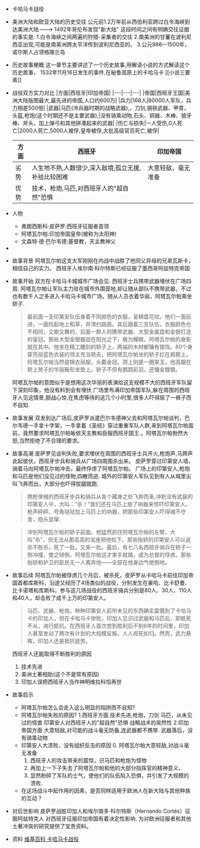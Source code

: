 - 卡哈马卡战役
- 美洲大陆和欧亚大陆的历史交往
  公元前1.2万年前从西伯利亚跨过白令海峡到达美洲大陆--->
  1492年哥伦布发现"新大陆"
  这段时间之间有明确交往证据的事实是:
  1.白令海峡之间两遍的狩猎-采集者的交往
  2.南美洲的甘薯在波利尼西亚出现,可能是南美洲跨太平洋传到波利尼西亚的。
  3.公元986—1500年，诺尔斯人占领格陵兰岛
- 历史故事梗概
  这一章节主要讲述了一个历史故事,用解读小说的方式解读这个历史故事，
  1532年11月16日发生的事件,在秘鲁高原上的卡哈马卡
  [[小说三要素]]
- 战役双方实力对比
  |方面|西班牙|印加帝国|
  |---|---|---|
  |帝国|西班牙王国|美洲大陆版图最大,最先进的帝国,人口约600万|
  |兵力|168人|80000人军队，兵力相差500倍|
  |武器|马匹(冷兵器时期的战略武器),，刀剑,钢铁武器、甲胄，头盔,枪炮(这个时期还不是主要武器),|没有骑乘动物,石头、铜器、木棒、狼牙棒、斧头，加上弹弓和其他拼凑起来的武器|
  |伤亡与损失|一人受伤,0人死亡|2000人死亡,5000人被俘,皇帝被俘,大批高级官员死亡,被俘|
  
  |方面|西班牙|印加帝国|
  |---|---|---|
  |劣势|人生地不熟,人数很少,深入敌境,孤立无援,补给比较困难|大意轻敌，毫无准备|
  |优势|技术，枪炮,马匹,对西班牙人的"超自然"恐惧||
- 人物
	- 弗朗西斯科·皮萨罗:西班牙征服者首领
	- 阿塔瓦尔帕:印加帝国皇帝(被称为太阳神)
	- 文森特·德·巴尔韦德:基督教，天主教神父
-
- 故事背景
  阿塔瓦尔帕这支大军刚刚在内战中战胜了他同父异母的兄弟瓦斯卡，相信自己的实力。
  西班牙人埃尔南·科尔特斯已经征服了墨西哥阿兹特克帝国
- 故事开始
  双方在卡哈马卡城城市广场会见.
  西班牙士兵携带武器埋伏在广场四周.
  阿塔瓦尔帕让军队主力驻在城市外围营地,却让随从部队不携带武器，不过也有数千人之多进入卡哈马卡城市广场。随从人员衣着华丽，阿塔瓦尔帕乘坐轿子.
  
  >最前面一支印第安队伍身着不同颜色的衣服，呈棋盘花纹。他们一面前进，一面捡起地上稻草，并清扫路面。其后跟着三支队伍，衣服颜色也不相同，又歌又舞的，后面一群人则携带武器、大型金属盘和金银打造的皇冠。那些大型金银器皿在阳光之下，极为耀眼。阿塔瓦尔帕的身影就在其中。他坐在精工雕刻的轿子上，两端的木材都镶有银饰。80个身穿亮丽蓝色衣装的领主充当轿夫，把阿塔瓦尔帕坐的轿子扛在肩膀上。阿塔瓦尔帕当然是锦衣丽服，头戴金冠，颈上则是一圈翠玉。他高踞在轿上凳子的华丽鞍形坐垫上。轿子不但有鹦鹉彩羽，还镶金镀银。
  
  阿塔瓦尔帕的意图似乎是想用这次华丽的表演给这支规模不大的西班牙军队留下深刻印象，他没有料到会有埋伏
  广场里布满印加帝国军队,躲在周围的西班牙人见这情景,胆战心惊,在焦虑等待的这几个小时里,很多人吓得尿了一裤子而不自知.
- 故事发展
  双发到达广场后,皮萨罗派遣巴尔韦德神父去和阿塔瓦尔帕谈判，巴尔韦德一手拿十字架，一手拿着《圣经》穿过重重军队人群,来到阿塔瓦尔帕面前，竟然要求阿塔瓦尔帕皈依天主教和臣服西班牙国王.。阿塔瓦尔帕勃然大怒,当然拒绝了不合理的要求。
- 故事高潮
  皮萨罗见谈判失败,要求埋伏在周围的西班牙士兵开火,枪炮声,马蹄声此起彼伏，西班牙步兵和骑兵从广场四周围杀出来。
  皮萨罗穿过印第安人墙，骑着马向阿塔瓦尔帕冲去，最终俘虏了阿塔瓦尔帕。
  广场上的印第安人,枪炮和马匹是他们没见过的怪物,四散而逃.
  城外的印第安人军队见到有人从城里尖叫飞奔而出，大部分也吓得拔腿就跑.
  
  >携枪带械的西班牙步兵和骑兵从各个藏身之处飞奔而来,冲到没有武装的印第安人中，大叫：“杀！”我们还在马匹上放了响器来惊吓印第安人。枪声砰砰、号角哒哒加上马匹上的响器，把那些印第安人吓得魂不守舍，抱头鼠窜.
  
  >冲到阿塔瓦尔帕的轿子前面。他猛然抓住阿塔瓦尔帕的左臂，大叫“杀”，但无法从那高高的宝座把他拉下。那些抬轿的印第安人可以说杀不胜杀，死了一批，又来一批。最后，有七八名西班牙骑兵在轿子一侧冲撞，使之倾倒，阿塔瓦尔帕这才束手就擒，成为总督的俘虏。那些抬轿和护卫的臣民无一人离弃他——全部在他身边气绝倒地。
- 故事后续
  阿塔瓦尔帕被俘虏几个月后，被杀死，皮萨罗从卡哈马卡前往印加帝国首都库斯科，沿途又经历了4场类似的战役，分别发生在豪哈、比卡舒曼、比卡诺塔和库斯科。参与这几场战役的西班牙骑兵分别是80人、30人、110人和40人，却击败了成千上万的印第安人。
  
  >马匹、武器、枪炮，种种印第安人前所未见的东西确实震慑到了卡哈马卡的印加人，但在卡哈马卡惨败，印加人见识过武器和马匹后，即抵死不从，进行抵抗。在西班牙人首次尝到胜利后不到6年的时间里，印加人甚至发动了两次有计划的大规模反叛，人人视死如归。然而，武力悬殊，印加人还是抵抗徒劳。
  
  西班牙人还能取得不断胜利的原因
  1. 技术先进
  2. 美洲土著相助(这个不是常有原因)
  3. 印加人误把西班牙人当作神明维拉科恰再世
- 故事启示
	- 阿塔瓦尔帕怎么会走入这么明显的陷阱而不自知?
	- 阿塔瓦尔帕失败的原因?
	  1.西班牙方面
	  技术先进,枪炮，刀剑
	  马匹，从未见过的怪兽
	  印第安人对西班牙人的"超自然"恐惧
	  战略战术的突然性
	  2.印加帝国方面
	  大意轻敌,对可能的战斗毫无防备,连武器都不携带.
	  武器落后，没有骑乘动物
	- 印第安人大溃败，没有组织反击的原因
	  	0. 阿塔瓦尔帕大意轻敌,对战斗毫无准备
	  	1. 西班牙人的攻击带来的震惊，识马匹和枪炮为怪物
	  	2. 再加上一下子失去了阿塔瓦尔帕和他的大部分指挥官的精神意义，
	  	3. 显然粉碎了军队的士气，使他们的队伍陷入恐惧，并引发了大规模的溃败.
	- 在这场战斗中起作用的因素，是否同样适用于欧洲人在新大陆与其他种族的互动？
- 对后世影响
  皮萨罗战胜印加人和埃尔南多·科尔特斯（Hernando Cortés）征服阿兹特克人
  对西班牙征服印加帝国有着决定性影响.
  为对欧洲征服者和其他土著冲突的研究提供了宝贵资料。
- 资料
  [维基百科 卡哈马卡战役](https://zh.m.wikipedia.org/zh-hans/%E5%8D%A1%E5%93%88%E9%A9%AC%E5%8D%A1%E6%88%98%E5%BD%B9)